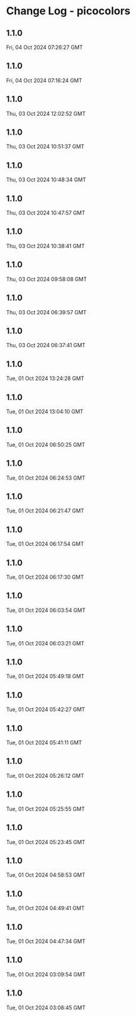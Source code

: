 # Change Log - picocolors

<!-- This log was last generated on Fri, 04 Oct 2024 07:26:27 GMT and should not be manually modified. -->

<!-- Start content -->

## 1.1.0

Fri, 04 Oct 2024 07:26:27 GMT

## 1.1.0

Fri, 04 Oct 2024 07:16:24 GMT

## 1.1.0

Thu, 03 Oct 2024 12:02:52 GMT

## 1.1.0

Thu, 03 Oct 2024 10:51:37 GMT

## 1.1.0

Thu, 03 Oct 2024 10:48:34 GMT

## 1.1.0

Thu, 03 Oct 2024 10:47:57 GMT

## 1.1.0

Thu, 03 Oct 2024 10:38:41 GMT

## 1.1.0

Thu, 03 Oct 2024 09:58:08 GMT

## 1.1.0

Thu, 03 Oct 2024 06:39:57 GMT

## 1.1.0

Thu, 03 Oct 2024 06:37:41 GMT

## 1.1.0

Tue, 01 Oct 2024 13:24:28 GMT

## 1.1.0

Tue, 01 Oct 2024 13:04:10 GMT

## 1.1.0

Tue, 01 Oct 2024 06:50:25 GMT

## 1.1.0

Tue, 01 Oct 2024 06:24:53 GMT

## 1.1.0

Tue, 01 Oct 2024 06:21:47 GMT

## 1.1.0

Tue, 01 Oct 2024 06:17:54 GMT

## 1.1.0

Tue, 01 Oct 2024 06:17:30 GMT

## 1.1.0

Tue, 01 Oct 2024 06:03:54 GMT

## 1.1.0

Tue, 01 Oct 2024 06:03:21 GMT

## 1.1.0

Tue, 01 Oct 2024 05:49:18 GMT

## 1.1.0

Tue, 01 Oct 2024 05:42:27 GMT

## 1.1.0

Tue, 01 Oct 2024 05:41:11 GMT

## 1.1.0

Tue, 01 Oct 2024 05:26:12 GMT

## 1.1.0

Tue, 01 Oct 2024 05:25:55 GMT

## 1.1.0

Tue, 01 Oct 2024 05:23:45 GMT

## 1.1.0

Tue, 01 Oct 2024 04:58:53 GMT

## 1.1.0

Tue, 01 Oct 2024 04:49:41 GMT

## 1.1.0

Tue, 01 Oct 2024 04:47:34 GMT

## 1.1.0

Tue, 01 Oct 2024 03:09:54 GMT

## 1.1.0

Tue, 01 Oct 2024 03:08:45 GMT
